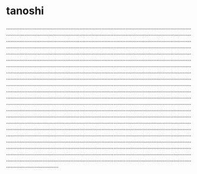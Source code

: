 # tanoshi
...........................................................................................................................................................................................................................................................................................................................................................................................................................................................................................................................................................................................................................................................................................................................................................................................................................................................................................................................................................................................................................................................................................................................................................................................................................................................................................................................................................................................................................................................................................................................................................................................................................................................................................................................................................................................................................................................................................................................................................................................................................................................................................................................................................................................................................................................................................................................................................................................................................................................................................................................................................................................................................................................................................................................................................................................................................................................................